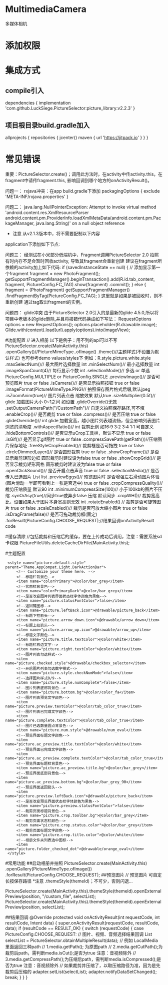 # MultimediaCamera
多媒体相机

# 添加权限
  <uses-permission android:name="android.permission.READ_EXTERNAL_STORAGE" />
  <uses-permission android:name="android.permission.WRITE_EXTERNAL_STORAGE" />
  <uses-permission android:name="android.permission.CAMERA" />

# 集成方式
## compile引入
dependencies {
    implementation 'com.github.LuckSiege.PictureSelector:picture_library:v2.2.3'
}
## 项目根目录build.gradle加入
allprojects {
   repositories {
      jcenter()
      maven { url 'https://jitpack.io' }
   }
}

# 常见错误
重要：PictureSelector.create()；调用此方法时，在activity中传activity.this，在fragment中请传fragment.this,
 影响回调到哪个地方的onActivityResult()。

 问题一：
 rxjava冲突：在app build.gradle下添加
 packagingOptions {
   exclude 'META-INF/rxjava.properties'
 }

 问题二：
 java.lang.NullPointerException:
 Attempt to invoke virtual method 'android.content.res.XmlResourceParser
 android.content.pm.ProviderInfo.loadXmlMetaData(android.content.pm.PackageManager, java.lang.String)'
 on a null object reference

 * 注意 从v2.1.3版本中，将不需要配制以下内容

 application下添加如下节点:

 <provider
      android:name="android.support.v4.content.FileProvider"
      android:authorities="${applicationId}.provider"
      android:exported="false"
      android:grantUriPermissions="true">
       <meta-data
         android:name="android.support.FILE_PROVIDER_PATHS"
         android:resource="@xml/file_paths" />
</provider>

问题三：
经测试在小米部分低端机中，Fragment调用PictureSelector 2.0 拍照有时内存不足会暂时回收activity,
导致其fragment会重新创建 建议在fragment所依赖的activity加上如下代码:
if (savedInstanceState == null) {
      // 添加显示第一个fragment
      	fragment = new PhotoFragment();
      		getSupportFragmentManager().beginTransaction().add(R.id.tab_content, fragment,
                    PictureConfig.FC_TAG).show(fragment)
                    .commit();
     } else {
      	fragment = (PhotoFragment) getSupportFragmentManager()
          .findFragmentByTag(PictureConfig.FC_TAG);
}
这里就是如果是被回收时，则不重新创建 通过tag取出fragment的实例。

问题四：
glide冲突
由于PictureSelector 2.0引入的是最新的glide 4.5.0,所以将项目中老版本的glide删除,并且将报错代码换成如下写法：
RequestOptions options = new RequestOptions();
options.placeholder(R.drawable.image);
Glide.with(context).load(url).apply(options).into(imageView);

#功能配置
// 进入相册 以下是例子：用不到的api可以不写
 PictureSelector.create(MainActivity.this)
 	.openGallery()//PictureMimeType..ofImage()
 	.theme()//主题样式(不设置为默认样式) 也可参考demo values/styles下 例如：R.style.picture.white.style
 	.maxSelectNum()// 最大图片选择数量 int
 	.minSelectNum()// 最小选择数量 int
	.imageSpanCount(4)// 每行显示个数 int
 	.selectionMode()// 多选 or 单选 PictureConfig.MULTIPLE or PictureConfig.SINGLE
 	.previewImage()// 是否可预览图片 true or false
 	.isCamera()// 是否显示拍照按钮 true or false
	.imageFormat(PictureMimeType.PNG)// 拍照保存图片格式后缀,默认jpeg
	.isZoomAnim(true)// 图片列表点击 缩放效果 默认true
	.sizeMultiplier(0.5f)// glide 加载图片大小 0~1之间 如设置 .glideOverride()无效
	.setOutputCameraPath("/CustomPath")// 自定义拍照保存路径,可不填
 	.enableCrop()// 是否裁剪 true or false
 	.compress()// 是否压缩 true or false
 	.glideOverride()// int glide 加载宽高，越小图片列表越流畅，但会影响列表图片浏览的清晰度
 	.withAspectRatio()// int 裁剪比例 如16:9 3:2 3:4 1:1 可自定义
 	.hideBottomControls()// 是否显示uCrop工具栏，默认不显示 true or false
 	.isGif()// 是否显示gif图片 true or false
	.compressSavePath(getPath())//压缩图片保存地址
 	.freeStyleCropEnabled()// 裁剪框是否可拖拽 true or false
 	.circleDimmedLayer()// 是否圆形裁剪 true or false
 	.showCropFrame()// 是否显示裁剪矩形边框 圆形裁剪时建议设为false   true or false
 	.showCropGrid()// 是否显示裁剪矩形网格 圆形裁剪时建议设为false    true or false
 	.openClickSound()// 是否开启点击声音 true or false
 	.selectionMedia()// 是否传入已选图片 List<LocalMedia> list
 	.previewEggs()// 预览图片时 是否增强左右滑动图片体验(图片滑动一半即可看到上一张是否选中) true or false
 	.cropCompressQuality()// 裁剪压缩质量 默认90 int
 	.minimumCompressSize(100)// 小于100kb的图片不压缩
 	.synOrAsy(true)//同步true或异步false 压缩 默认同步
 	.cropWH()// 裁剪宽高比，设置如果大于图片本身宽高则无效 int
 	.rotateEnabled() // 裁剪是否可旋转图片 true or false
 	.scaleEnabled()// 裁剪是否可放大缩小图片 true or false
	.isDragFrame(false)// 是否可拖动裁剪框(固定)
 	.forResult(PictureConfig.CHOOSE_REQUEST);//结果回调onActivityResult code

 #缓存清除
  //包括裁剪和压缩后的缓存，要在上传成功后调用，注意：需要系统sd卡权限
  PictureFileUtils.deleteCacheDirFile(MainActivity.this);

 #主题配置
 <!--默认样式 注意* 样式只可修改，不能删除任何一项 否则报错-->
     <style name="picture.default.style" parent="Theme.AppCompat.Light.DarkActionBar">
         <!-- Customize your theme here. -->
         <!--标题栏背景色-->
         <item name="colorPrimary">@color/bar_grey</item>
         <!--状态栏背景色-->
         <item name="colorPrimaryDark">@color/bar_grey</item>
         <!--是否改变图片列表界面状态栏字体颜色为黑色-->
         <item name="picture.statusFontColor">false</item>
         <!--返回键图标-->
         <item name="picture.leftBack.icon">@drawable/picture_back</item>
         <!--标题下拉箭头-->
         <item name="picture.arrow_down.icon">@drawable/arrow_down</item>
         <!--标题上拉箭头-->
         <item name="picture.arrow_up.icon">@drawable/arrow_up</item>
         <!--标题文字颜色-->
         <item name="picture.title.textColor">@color/white</item>
         <!--标题栏右边文字-->
         <item name="picture.right.textColor">@color/white</item>
         <!--图片列表勾选样式-->
         <item name="picture.checked.style">@drawable/checkbox_selector</item>
         <!--开启图片列表勾选数字模式-->
         <item name="picture.style.checkNumMode">false</item>
         <!--选择图片样式0/9-->
         <item name="picture.style.numComplete">false</item>
         <!--图片列表底部背景色-->
         <item name="picture.bottom.bg">@color/color_fa</item>
         <!--图片列表预览文字颜色-->
         <item name="picture.preview.textColor">@color/tab_color_true</item>
         <!--图片列表已完成文字颜色-->
         <item name="picture.complete.textColor">@color/tab_color_true</item>
         <!--图片已选数量圆点背景色-->
         <item name="picture.num.style">@drawable/num_oval</item>
         <!--预览界面标题文字颜色-->
         <item name="picture.ac_preview.title.textColor">@color/white</item>
         <!--预览界面已完成文字颜色-->
         <item name="picture.ac_preview.complete.textColor">@color/tab_color_true</item>
         <!--预览界面标题栏背景色-->
         <item name="picture.ac_preview.title.bg">@color/bar_grey</item>
         <!--预览界面底部背景色-->
         <item name="picture.ac_preview.bottom.bg">@color/bar_grey_90</item>
         <!--预览界面返回箭头-->
         <item name="picture.preview.leftBack.icon">@drawable/picture_back</item>
         <!--是否改变预览界面状态栏字体颜色为黑色-->
         <item name="picture.preview.statusFontColor">false</item>
         <!--裁剪页面标题背景色-->
         <item name="picture.crop.toolbar.bg">@color/bar_grey</item>
         <!--裁剪页面状态栏颜色-->
         <item name="picture.crop.status.color">@color/bar_grey</item>
         <!--裁剪页面标题文字颜色-->
         <item name="picture.crop.title.color">@color/white</item>
         <!--相册文件夹列表选中图标-->
         <item name="picture.folder_checked_dot">@drawable/orange_oval</item>
     </style>

 #常用功能
 ##启动相册并拍照
  PictureSelector.create(MainActivity.this)
        .openGallery(PictureMimeType.ofImage())
        .forResult(PictureConfig.CHOOSE_REQUEST);
  ##预览图片
  // 预览图片 可自定长按保存路径
  *注意 .themeStyle(themeId)；不可少，否则闪退...

  PictureSelector.create(MainActivity.this).themeStyle(themeId).openExternalPreview(position, "/custom_file", selectList);
  PictureSelector.create(MainActivity.this).themeStyle(themeId).openExternalPreview(position, selectList);

##结果回调
    @Override
    protected void onActivityResult(int requestCode, int resultCode, Intent data) {
        super.onActivityResult(requestCode, resultCode, data);
        if (resultCode == RESULT_OK) {
            switch (requestCode) {
                case PictureConfig.CHOOSE_REQUEST:
                    // 图片、视频、音频选择结果回调
                    List<LocalMedia> selectList = PictureSelector.obtainMultipleResult(data);
                    // 例如 LocalMedia 里面返回三种path
                    // 1.media.getPath(); 为原图path
                    // 2.media.getCutPath();为裁剪后path，需判断media.isCut();是否为true  注意：音视频除外
                    // 3.media.getCompressPath();为压缩后path，需判断media.isCompressed();是否为true  注意：音视频除外
                    // 如果裁剪并压缩了，以取压缩路径为准，因为是先裁剪后压缩的
                    adapter.setList(selectList);
                    adapter.notifyDataSetChanged();
                    break;
            }
        }
    }

